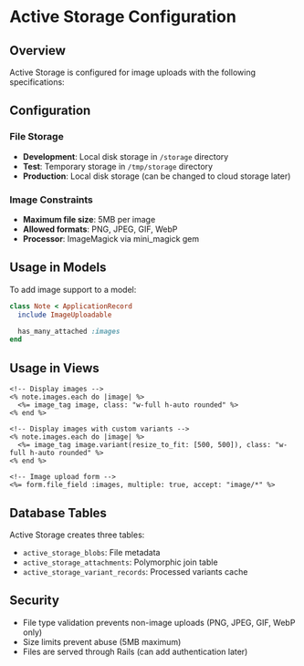 # Active Storage Configuration

## Overview

Active Storage is configured for image uploads with the following specifications:

## Configuration

### File Storage
- **Development**: Local disk storage in `/storage` directory
- **Test**: Temporary storage in `/tmp/storage` directory
- **Production**: Local disk storage (can be changed to cloud storage later)

### Image Constraints
- **Maximum file size**: 5MB per image
- **Allowed formats**: PNG, JPEG, GIF, WebP
- **Processor**: ImageMagick via mini_magick gem

## Usage in Models

To add image support to a model:

```ruby
class Note < ApplicationRecord
  include ImageUploadable

  has_many_attached :images
end
```

## Usage in Views

```erb
<!-- Display images -->
<% note.images.each do |image| %>
  <%= image_tag image, class: "w-full h-auto rounded" %>
<% end %>

<!-- Display images with custom variants -->
<% note.images.each do |image| %>
  <%= image_tag image.variant(resize_to_fit: [500, 500]), class: "w-full h-auto rounded" %>
<% end %>

<!-- Image upload form -->
<%= form.file_field :images, multiple: true, accept: "image/*" %>
```

## Database Tables

Active Storage creates three tables:
- `active_storage_blobs`: File metadata
- `active_storage_attachments`: Polymorphic join table
- `active_storage_variant_records`: Processed variants cache

## Security

- File type validation prevents non-image uploads (PNG, JPEG, GIF, WebP only)
- Size limits prevent abuse (5MB maximum)
- Files are served through Rails (can add authentication later)
